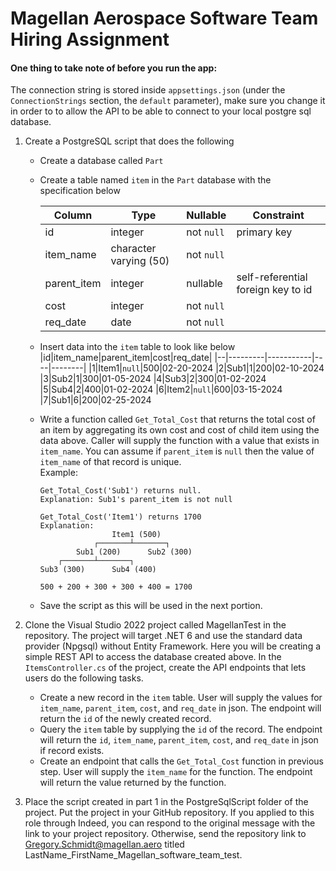 ﻿# Magellan Aerospace Software Team Hiring Assignment

#### One thing to take note of before you run the app: 
The connection string is stored inside `appsettings.json` (under the `ConnectionStrings` section, the `default` parameter), make sure you change it in order to to allow the API to be able to connect to your local postgre sql database. 

1. Create a PostgreSQL script that does the following 
    * Create a database called `Part`
    * Create a table named `item` in the `Part` database with the specification below

        |Column|Type|Nullable|Constraint|
        |------|----|--------|----------|
        |id|integer|not `null`|primary key
        |item_name|character varying (50)|not `null`
        |parent_item|integer|nullable|self-referential foreign key to id
        |cost|integer|not `null`
        |req_date|date|not `null`

    * Insert data into the `item` table to look like below
        |id|item_name|parent_item|cost|req_date|
        |--|---------|-----------|----|--------|
        |1|Item1|`null`|500|02-20-2024
        |2|Sub1|1|200|02-10-2024
        |3|Sub2|1|300|01-05-2024
        |4|Sub3|2|300|01-02-2024
        |5|Sub4|2|400|01-02-2024
        |6|Item2|`null`|600|03-15-2024
        |7|Sub1|6|200|02-25-2024
    * Write a function called `Get_Total_Cost` that returns the total cost of an item   by aggregating its own cost and cost of child item using the data above. Caller will supply the function with a value that exists in `item_name`. You can assume if `parent_item` is `null` then the value of `item_name` of that record is unique.<br> 
        Example:
        ```
        Get_Total_Cost('Sub1') returns null. 
        Explanation: Sub1's parent_item is not null

        Get_Total_Cost('Item1') returns 1700
        Explanation:
                        Item1 (500)
                    ┌───────┴───────┐
                Sub1 (200)      Sub2 (300)
            ┌───────┴───────┐
        Sub3 (300)      Sub4 (400)

        500 + 200 + 300 + 300 + 400 = 1700
        ```
    * Save the script as this will be used in the next portion. 

2. Clone the Visual Studio 2022 project called MagellanTest in the repository. The project will target .NET 6 and use the standard data provider (Npgsql) without Entity Framework. Here you will be creating a simple REST API to access the database created above. In the `ItemsController.cs` of the project, create the API endpoints that lets users do the following tasks.
    * Create a new record in the `item` table. User will supply the values for `item_name`, `parent_item`, `cost`, and `req_date` in json. The endpoint will return the `id` of the newly created record.
    * Query the `item` table by supplying the `id` of the record. The endpoint will return the `id`, `item_name`, `parent_item`, `cost`, and `req_date` in json if record exists.
    * Create an endpoint that calls the `Get_Total_Cost` function in previous step. User will supply the `item_name` for the function. The endpoint will return the value returned by the function. 

3. Place the script created in part 1 in the PostgreSqlScript folder of the project. Put the project in your GitHub repository. If you applied to this role through Indeed, you can respond to the original message with the link to your project repository. Otherwise, send the repository link to Gregory.Schmidt@magellan.aero titled LastName_FirstName_Magellan_software_team_test. 
